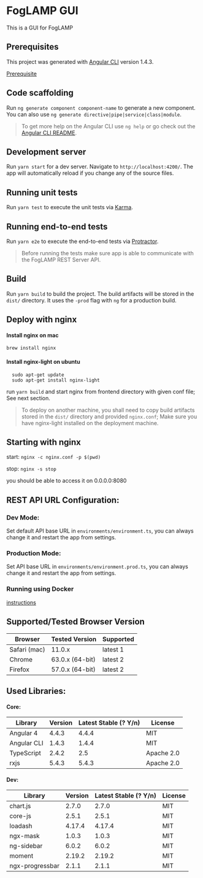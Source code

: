 # FogLAMP GUI
This is a GUI for FogLAMP

## Prerequisites

This project was generated with [Angular CLI](https://github.com/angular/angular-cli) version 1.4.3.

[Prerequisite](prerequisite.md)

## Code scaffolding
Run `ng generate component component-name` to generate a new component. You can also use `ng generate directive|pipe|service|class|module`.

> To get more help on the Angular CLI use `ng help` or go check out the [Angular CLI README](https://github.com/angular/angular-cli/blob/master/README.md).

## Development server
Run `yarn start` for a dev server. Navigate to `http://localhost:4200/`. The app will automatically reload if you change any of the source files.

## Running unit tests
Run `yarn test` to execute the unit tests via [Karma](https://karma-runner.github.io).

## Running end-to-end tests
Run `yarn e2e` to execute the end-to-end tests via [Protractor](http://www.protractortest.org/).

> Before running the tests make sure app is able to communicate with the FogLAMP REST Server API.

## Build
Run `yarn build` to build the project. The build artifacts will be stored in the `dist/` directory. It uses the `-prod` flag with `ng` for a production build.

## Deploy with nginx

#### Install nginx on mac 
```
brew install nginx 
```

#### Install nginx-light on ubuntu
```
  sudo apt-get update
  sudo apt-get install nginx-light
```

run `yarn build` and start nginx from frontend directory with given conf file; See next section. 

> To deploy on another machine, you shall need to copy build artifacts stored in the `dist/` directory and provided `nginx.conf`; Make sure you have nginx-light installed on the deployment machine.

## Starting with nginx
start: `nginx -c nginx.conf -p $(pwd)`

stop: `nginx -s stop`

you should be able to access it on 0.0.0.0:8080

## REST API URL Configuration:

### Dev Mode:
Set default API base URL in `environments/environment.ts`, you can always change it and restart the app from settings. 

### Production Mode:
Set API base URL in `environments/environment.prod.ts`, you can always change it and restart the app from settings. 

### Running using Docker 
  [instructions](docker-readme.md)

## Supported/Tested Browser Version
Browser | Tested Version | Supported
--------|-------- |-------
Safari (mac)  | 11.0.x   | latest 1
Chrome  |63.0.x (64-bit) | latest 2 
Firefox |57.0.x (64-bit) | latest 2

## Used Libraries:

#### Core:
 Library      |   Version     | Latest Stable (? Y/n) | License
------------- | ------------- | --------------------  | ------------
 Angular 4    | 4.4.3         |        4.4.4          | MIT 
 Angular CLI  | 1.4.3         |        1.4.4          | MIT 
 TypeScript   | 2.4.2         |        2.5            | Apache 2.0
 rxjs         | 5.4.3         |        5.4.3          | Apache 2.0

#### Dev:
 Library         |   Version     | Latest Stable (? Y/n) | License
---------------- | ------------- | --------------------  | ------------
chart.js         |  2.7.0        |        2.7.0          | MIT 
core-js          |  2.5.1        |        2.5.1          | MIT 
loadash          |  4.17.4       |        4.17.4         | MIT
ngx-mask         |  1.0.3        |        1.0.3          | MIT 
ng-sidebar       |  6.0.2        |        6.0.2          | MIT 
moment           |  2.19.2       |        2.19.2         | MIT
ngx-progressbar  |  2.1.1        |        2.1.1          | MIT

